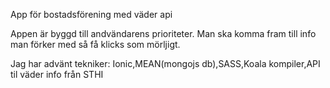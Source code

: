 App för bostadsförening med väder api

Appen är byggd till andvändarens prioriteter. Man ska komma fram till info man förker med så få klicks som mörljigt.

Jag har advänt tekniker: Ionic,MEAN(mongojs db),SASS,Koala kompiler,API til väder info från STHI
